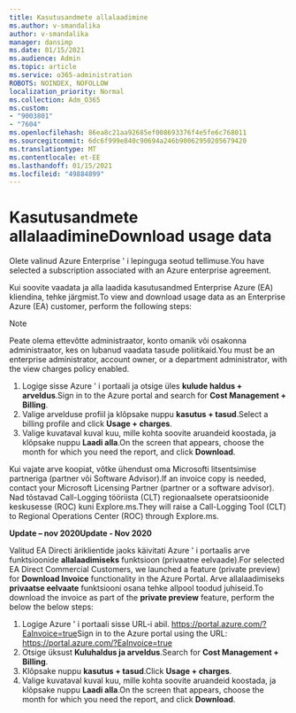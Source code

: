 ```yaml
---
title: Kasutusandmete allalaadimine
ms.author: v-smandalika
author: v-smandalika
manager: dansimp
ms.date: 01/15/2021
ms.audience: Admin
ms.topic: article
ms.service: o365-administration
ROBOTS: NOINDEX, NOFOLLOW
localization_priority: Normal
ms.collection: Adm_O365
ms.custom:
- "9003801"
- "7604"
ms.openlocfilehash: 86ea8c21aa92685ef008693376f4e5fe6c768011
ms.sourcegitcommit: 6dc6f999e840c90694a246b90062950205679420
ms.translationtype: MT
ms.contentlocale: et-EE
ms.lasthandoff: 01/15/2021
ms.locfileid: "49884899"
---
```

# <a name="download-usage-data"></a><span data-ttu-id="bf73d-102">Kasutusandmete allalaadimine</span><span class="sxs-lookup"><span data-stu-id="bf73d-102">Download usage data</span></span>

<span data-ttu-id="bf73d-103">Olete valinud Azure Enterprise ' i lepinguga seotud tellimuse.</span><span class="sxs-lookup"><span data-stu-id="bf73d-103">You have selected a subscription associated with an Azure enterprise agreement.</span></span>

<span data-ttu-id="bf73d-104">Kui soovite vaadata ja alla laadida kasutusandmed Enterprise Azure (EA) kliendina, tehke järgmist.</span><span class="sxs-lookup"><span data-stu-id="bf73d-104">To view and download usage data as an Enterprise Azure (EA) customer, perform the following steps:</span></span>

> [!NOTE]
> <span data-ttu-id="bf73d-105">Peate olema ettevõtte administraator, konto omanik või osakonna administraator, kes on lubanud vaadata tasude poliitikaid.</span><span class="sxs-lookup"><span data-stu-id="bf73d-105">You must be an enterprise administrator, account owner, or a department administrator, with the view charges policy enabled.</span></span> 

1. <span data-ttu-id="bf73d-106">Logige sisse Azure ' i portaali ja otsige üles **kulude haldus + arveldus**.</span><span class="sxs-lookup"><span data-stu-id="bf73d-106">Sign in to the Azure portal and search for **Cost Management + Billing**.</span></span>
2. <span data-ttu-id="bf73d-107">Valige arvelduse profiil ja klõpsake nuppu **kasutus + tasud**.</span><span class="sxs-lookup"><span data-stu-id="bf73d-107">Select a billing profile and click **Usage + charges**.</span></span>
3. <span data-ttu-id="bf73d-108">Valige kuvataval kuval kuu, mille kohta soovite aruandeid koostada, ja klõpsake nuppu **Laadi alla**.</span><span class="sxs-lookup"><span data-stu-id="bf73d-108">On the screen that appears, choose the month for which you need the report, and click **Download**.</span></span>

<span data-ttu-id="bf73d-109">Kui vajate arve koopiat, võtke ühendust oma Microsofti litsentsimise partneriga (partner või Software Advisor).</span><span class="sxs-lookup"><span data-stu-id="bf73d-109">If an invoice copy is needed, contact your Microsoft Licensing Partner (partner or a software advisor).</span></span> <span data-ttu-id="bf73d-110">Nad tõstavad Call-Logging tööriista (CLT) regionaalsete operatsioonide keskusesse (ROC) kuni Explore.ms.</span><span class="sxs-lookup"><span data-stu-id="bf73d-110">They will raise a Call-Logging Tool (CLT) to Regional Operations Center (ROC) through Explore.ms.</span></span>

<span data-ttu-id="bf73d-111">**Update – nov 2020**</span><span class="sxs-lookup"><span data-stu-id="bf73d-111">**Update - Nov 2020**</span></span>

<span data-ttu-id="bf73d-112">Valitud EA Directi äriklientide jaoks käivitati Azure ' i portaalis arve funktsioonide **allalaadimiseks** funktsioon (privaatne eelvaade).</span><span class="sxs-lookup"><span data-stu-id="bf73d-112">For selected EA Direct Commercial Customers, we launched a feature (private preview) for **Download Invoice** functionality in the Azure Portal.</span></span> <span data-ttu-id="bf73d-113">Arve allalaadimiseks **privaatse eelvaate** funktsiooni osana tehke allpool toodud juhiseid.</span><span class="sxs-lookup"><span data-stu-id="bf73d-113">To download the invoice as part of the **private preview** feature, perform the below the below steps:</span></span>

1. <span data-ttu-id="bf73d-114">Logige Azure ' i portaali sisse URL-i abil. https://portal.azure.com/?EaInvoice=true</span><span class="sxs-lookup"><span data-stu-id="bf73d-114">Sign in to the Azure portal using the URL: https://portal.azure.com/?EaInvoice=true</span></span> 
2. <span data-ttu-id="bf73d-115">Otsige üksust **Kuluhaldus ja arveldus**.</span><span class="sxs-lookup"><span data-stu-id="bf73d-115">Search for **Cost Management + Billing**.</span></span> 
3. <span data-ttu-id="bf73d-116">Klõpsake nuppu **kasutus + tasud**.</span><span class="sxs-lookup"><span data-stu-id="bf73d-116">Click **Usage + charges**.</span></span> 
4. <span data-ttu-id="bf73d-117">Valige kuvataval kuval kuu, mille kohta soovite aruandeid koostada, ja klõpsake nuppu **Laadi alla**.</span><span class="sxs-lookup"><span data-stu-id="bf73d-117">On the screen that appears, choose the month for which you need the report, and click **Download**.</span></span>